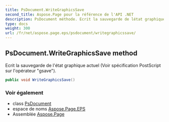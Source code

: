 ```yaml
---
title: PsDocument.WriteGraphicsSave
second_title: Aspose.Page pour la référence de l'API .NET
description: PsDocument méthode. Ecrit la sauvegarde de létat graphique actuel Voir spécification PostScript sur lopérateur gsave.
type: docs
weight: 300
url: /fr/net/aspose.page.eps/psdocument/writegraphicssave/
---
```

## PsDocument.WriteGraphicsSave method

Ecrit la sauvegarde de l'état graphique actuel (Voir spécification PostScript sur l'opérateur "gsave").

```csharp
public void WriteGraphicsSave()
```

### Voir également

* class [PsDocument](../)
* espace de noms [Aspose.Page.EPS](../../psdocument/)
* Assemblée [Aspose.Page](../../../)


